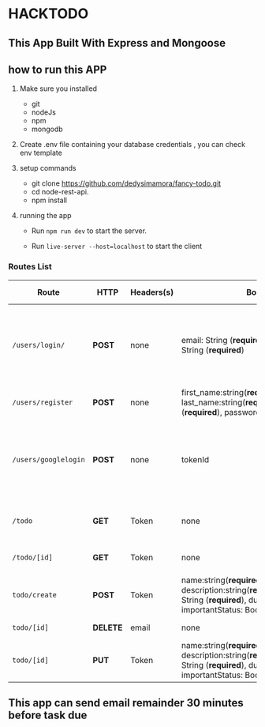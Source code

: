 # HACKTODO
## This App Built With Express and Mongoose
## how to run this APP


1. Make sure you installed

    * git
    * nodeJs
    * npm
    * mongodb

2. Create .env file containing your database credentials , you can check env template 

3. setup commands
    * git clone https://github.com/dedysimamora/fancy-todo.git
    * cd node-rest-api.
    * npm install

4. running the app

    * Run `npm run dev` to start the server.

    * Run `live-server --host=localhost` to start the client


### Routes List


| Route | HTTP | Headers(s) | Body | Description | Response Success | Response Error |
| ----- | ---- | ---------- | ---- | ----------- | ---------------- | -------------- |
| `/users/login/` | **POST** | none       | email: String (**required**),  password: String (**required**) | Log in as registered user | Show response  in `object` : { token: String, email:String} with status code 200 | Status code 500 |
| `/users/register` | **POST** | none | first_name:string(**required**), last_name:string(**required**),email: String (**required**),  password: String (**required**) | Register as new user | Response an`object` {_id, email} | Status code 500 |
| `/users/googlelogin` | **POST** | none       | tokenId | Log in with google account | Show response  in `object` : { token: String, email:String} with status code 200 | Status code 500 |
| `/todo` | **GET** | Token | none | Find All todo | Response an`array of objects` {todo} | Status code 500 |
| `/todo/[id]` | **GET** | Token | none | Find one todo | Response an `objects` {todo} | Status code 500 |
| `todo/create` | **POST** | Token | name:string(**required**), description:string(**required**),description: String (**required**), dueDate:Date, importantStatus: Boolean (**required**) | Add todo  | Response an`object` {todo} | Status code 500 |
| `todo/[id]` | **DELETE** | email | none | Delete todo  | Response status 200 | Status code 500 |
| `todo/[id]` | **PUT** | Token | name:string(**required**), description:string(**required**),description: String (**required**), dueDate:Date, importantStatus: Boolean (**required**) | update todo  | Response an`object` {todo} | Status code 500 |

## This app can send email remainder 30 minutes before task due
